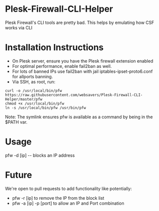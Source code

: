 # Plesk-Firewall-CLI-Helper
 Plesk Firewall's CLI tools are pretty bad. This helps by emulating how CSF works via CLI

# Installation Instructions
- On Plesk server, ensure you have the Plesk firewall extension enabled
- For optimal performance, enable fail2ban as well. 
- For lots of banned IPs use fail2ban with jail iptables-ipset-proto6.conf for allports banning.
- Via SSH, as root, run: 

```
curl -o /usr/local/bin/pfw https://raw.githubusercontent.com/websavers/Plesk-Firewall-CLI-Helper/master/pfw
chmod +x /usr/local/bin/pfw
ln -s /usr/local/bin/pfw /usr/bin/pfw
```
Note: The symlink ensures pfw is available as a command by being in the $PATH var.

# Usage

pfw -d [ip] -- blocks an IP address

# Future
We're open to pull requests to add functionality like potentially:
- pfw -r [ip] to remove the IP from the block list
- pfw -a [ip] -p [port] to allow an IP and Port combination
